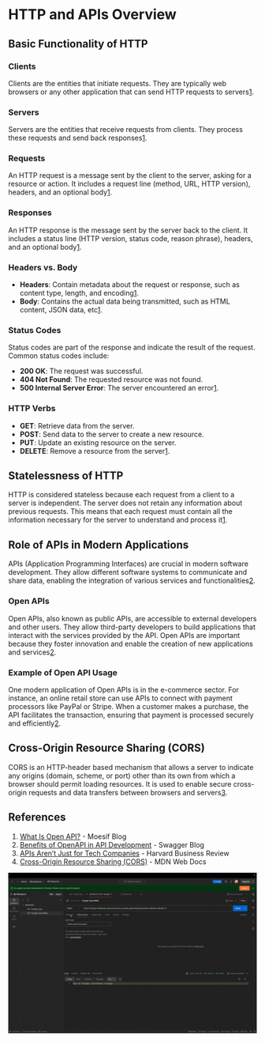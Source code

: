 # HTTP and APIs Overview

## Basic Functionality of HTTP

### Clients

Clients are the entities that initiate requests. They are typically web browsers or any other application that can send HTTP requests to servers[1](https://www.moesif.com/blog/technical/api-development/What-Is-Open-API/).

### Servers

Servers are the entities that receive requests from clients. They process these requests and send back responses[1](https://www.moesif.com/blog/technical/api-development/What-Is-Open-API/).

### Requests

An HTTP request is a message sent by the client to the server, asking for a resource or action. It includes a request line (method, URL, HTTP version), headers, and an optional body[1](https://www.moesif.com/blog/technical/api-development/What-Is-Open-API/).

### Responses

An HTTP response is the message sent by the server back to the client. It includes a status line (HTTP version, status code, reason phrase), headers, and an optional body[1](https://www.moesif.com/blog/technical/api-development/What-Is-Open-API/).

### Headers vs. Body

- **Headers**: Contain metadata about the request or response, such as content type, length, and encoding[1](https://www.moesif.com/blog/technical/api-development/What-Is-Open-API/).
- **Body**: Contains the actual data being transmitted, such as HTML content, JSON data, etc[1](https://www.moesif.com/blog/technical/api-development/What-Is-Open-API/).

### Status Codes

Status codes are part of the response and indicate the result of the request. Common status codes include:

- **200 OK**: The request was successful.
- **404 Not Found**: The requested resource was not found.
- **500 Internal Server Error**: The server encountered an error[1](https://www.moesif.com/blog/technical/api-development/What-Is-Open-API/).

### HTTP Verbs

- **GET**: Retrieve data from the server.
- **POST**: Send data to the server to create a new resource.
- **PUT**: Update an existing resource on the server.
- **DELETE**: Remove a resource from the server[1](https://www.moesif.com/blog/technical/api-development/What-Is-Open-API/).

## Statelessness of HTTP

HTTP is considered stateless because each request from a client to a server is independent. The server does not retain any information about previous requests. This means that each request must contain all the information necessary for the server to understand and process it[1](https://www.moesif.com/blog/technical/api-development/What-Is-Open-API/).

## Role of APIs in Modern Applications

APIs (Application Programming Interfaces) are crucial in modern software development. They allow different software systems to communicate and share data, enabling the integration of various services and functionalities[2](https://swagger.io/blog/api-strategy/benefits-of-openapi-api-development/).

### Open APIs

Open APIs, also known as public APIs, are accessible to external developers and other users. They allow third-party developers to build applications that interact with the services provided by the API. Open APIs are important because they foster innovation and enable the creation of new applications and services[2](https://swagger.io/blog/api-strategy/benefits-of-openapi-api-development/).

### Example of Open API Usage

One modern application of Open APIs is in the e-commerce sector. For instance, an online retail store can use APIs to connect with payment processors like PayPal or Stripe. When a customer makes a purchase, the API facilitates the transaction, ensuring that payment is processed securely and efficiently[2](https://swagger.io/blog/api-strategy/benefits-of-openapi-api-development/).

## Cross-Origin Resource Sharing (CORS)

CORS is an HTTP-header based mechanism that allows a server to indicate any origins (domain, scheme, or port) other than its own from which a browser should permit loading resources. It is used to enable secure cross-origin requests and data transfers between browsers and servers[3](https://hbr.org/2021/04/apis-arent-just-for-tech-companies).

## References

1. [What Is Open API?](https://www.moesif.com/blog/technical/api-development/What-Is-Open-API/) - Moesif Blog
2. [Benefits of OpenAPI in API Development](https://swagger.io/blog/api-strategy/benefits-of-openapi-api-development/) - Swagger Blog
3. [APIs Aren’t Just for Tech Companies](https://hbr.org/2021/04/apis-arent-just-for-tech-companies) - Harvard Business Review
4. [Cross-Origin Resource Sharing (CORS)](https://developer.mozilla.org/en-US/docs/Web/HTTP/Guides/CORS) - MDN Web Docs

![Postman Demo](./img/Postman.Demo.gif)
